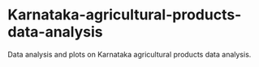 # Karnataka-agricultural-products-data-analysis
Data analysis and plots on Karnataka agricultural products data analysis.
